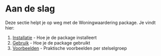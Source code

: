 # Aan de slag

Deze sectie helpt je op weg met de Woningwaardering package. Je vindt hier:

1. [Installatie](installatie.md) - Hoe je de package installeert
2. [Gebruik](gebruik.md) - Hoe je de package gebruikt
3. [Voorbeelden](voorbeelden.md) - Praktische voorbeelden per stelselgroep 